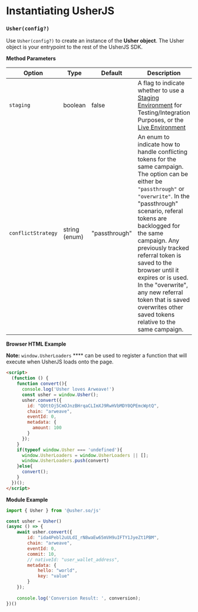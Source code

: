 # Instantiating UsherJS

### `Usher(config?)`

Use `Usher(config?)` to create an instance of the **Usher object**. The Usher object is your entrypoint to the rest of the UsherJS SDK.

**Method Parameters**

| Option             | Type          | Default       | Description                                                                                                                                                                                                                                                                                                                                                                                                                                    |
| ------------------ | ------------- | ------------- | ---------------------------------------------------------------------------------------------------------------------------------------------------------------------------------------------------------------------------------------------------------------------------------------------------------------------------------------------------------------------------------------------------------------------------------------------- |
| `staging`          | boolean       | false         | A flag to indicate whether to use a [Staging Environment](https://app.staging.usher.so/) for Testing/Integration Purposes, or the [Live Environment](https://app.usher.so/)                                                                                                                                                                                                                                                                    |
| `conflictStrategy` | string (enum) | "passthrough" | An enum to indicate how to handle conflicting tokens for the same campaign. The option can be either be `"passthrough"` or `"overwrite"`. In the "passthrough" scenario, referal tokens are backlogged for the same campaign. Any previously tracked referral token is saved to the browser until it expires or is used. In the "overwrite", any new referral token that is saved overwrites other saved tokens relative to the same campaign. |

**Browser HTML Example**

**Note:** `window.UsherLoaders` **** can be used to register a function that will execute when UsherJS loads onto the page.

```html
<script>
  (function () {
    function convert(){
      console.log('Usher loves Arweave!')
      const usher = window.Usher();
      usher.convert({
        id: "QOttOj5CmOJnzBHrqaCLImXJ9RwHVbMDY0QPEmcWptQ",
        chain: "arweave",
        eventId: 0,
        metadata: {
          amount: 100
        }
      });
    }
    if(typeof window.Usher === 'undefined'){
      window.UsherLoaders = window.UsherLoaders || [];
      window.UsherLoaders.push(convert)
    }else{
      convert();
    }
  })();
</script>

```

**Module Example**

```javascript
import { Usher } from '@usher.so/js'

const usher = Usher()
(async () => {
    await usher.convert({
        id: "ida4Pebl2uULdI_rN8waEw65mVH9uIFTY1JyeZt1PBM",
        chain: "arweave",
        eventId: 0,
        commit: 10,
        // nativeId: "user_wallet_address",
        metadata: {
            hello: "world",
            key: "value"
        }
    });
    
    console.log('Conversion Result: ', conversion);
})()
```
